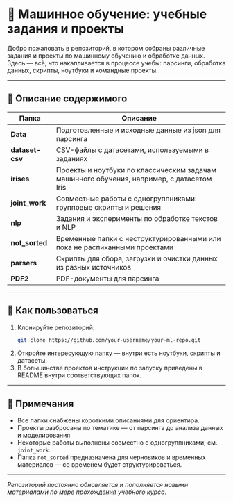 # 🧬 Машинное обучение: учебные задания и проекты

Добро пожаловать в репозиторий, в котором собраны различные задания и проекты по машинному обучению и обработке данных.  
Здесь — всё, что накапливается в процессе учебы: парсинги, обработка данных, скрипты, ноутбуки и командные проекты.


----



## 📂 Описание содержимого

| Папка           | Описание                                                                                  |
|-----------------|-------------------------------------------------------------------------------------------|
| **Data**        | Подготовленные и исходные данные из json для парсинга                                     |
| **dataset-csv** | CSV-файлы с датасетами, используемыми в заданиях                                          |
| **irises**      | Проекты и ноутбуки по классическим задачам машинного обучения, например, с датасетом Iris |
| **joint_work**  | Совместные работы с одногруппниками: групповые скрипты и решения                          |
| **nlp**         | Задания и эксперименты по обработке текстов и NLP                                         |
| **not_sorted**  | Временные папки с неструктурированными или пока не распиханными проектами                 |
| **parsers**     | Скрипты для сбора, загрузки и очистки данных из разных источников                         |
| **PDF2**        | PDF-документы для парсинга                                                                |


----



## 📖 Как пользоваться

1. Клонируйте репозиторий:
    ```bash
    git clone https://github.com/your-username/your-ml-repo.git
    ```
2. Откройте интересующую папку — внутри есть ноутбуки, скрипты и датасеты.
3. В большинстве проектов инструкции по запуску приведены в README внутри соответствующих папок.


----



## 📝 Примечания

- Все папки снабжены короткими описаниями для ориентира.
- Проекты разбросаны по тематике — от парсинга до анализа данных и моделирования.
- Некоторые работы выполнены совместно с одногруппниками, см. `joint_work`.
- Папка `not_sorted` предназначена для черновиков и временных материалов — со временем будет структурироваться.


----



_Репозиторий постоянно обновляется и пополняется новыми материалами по мере прохождения учебного курса._
